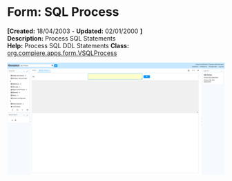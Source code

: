 # Form: SQL Process

**[Created:** 18/04/2003 - **Updated:** 02/01/2000 **]**  
**Description:** Process SQL Statements  
**Help:** Process SQL DDL Statements
**Class:** [org.compiere.apps.form.VSQLProcess](https://jenkins.idempiere.org/job/iDempiere12Daily/ws/org.idempiere.javadoc/API/org/compiere/apps/form/VSQLProcess.html)

![](/img/docs/manual/SQLProcess-Form_iDempiere_v12.0.0.png)


